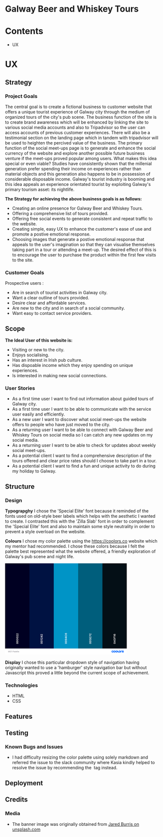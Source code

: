 # Galway Beer and Whiskey Tours

# Contents
* UX


# UX

## Strategy 

### Project Goals

The central goal is to create a fictional business to customer website that offers a unique tourist experience of Galway city through the medium of organized tours of the city's pub scene. The business function of the site is to create brand awareness which will be enhanced by linking the site to various social media accounts and also to Tripadvisor so the user can access accounts of previous customer experiences. There will also be a testimonial section on the landing page which in
tandem with tripadvisor will be used to heighten the percived value of the business. The primary function of the social
meet-ups page is to generate and enhance the social currency of the website and explore another possible future business
venture if the meet-ups proved popular among users. What makes this idea special or even viable? Studies have consistently
shown that the millenial generation prefer spending their income on experiences rather than material objects and this 
generation also happens to be in possession of considerable disposable income. Galway's tourist industry is booming and 
this idea appeals an experience orientated tourist by exploiting Galway's primary tourism asset: its nightlife. 

**The Strategy for achieving the above business goals is as follows:**
* Creating an online presence for Galway Beer and Whiskey Tours.
* Offering a comprehensive list of tours provided.
* Offering free social events to generate consistent and repeat traffic to the website.
* Creating simple, easy UX to enhance the customer's ease of use and promote a postive emotional response.
* Choosing images that generate a postive emotional response that appeals to the user's imagination so that 
  they can visualise themselves taking part in a tour or attending a meet-up. The desired effect of this is to encourage 
  the user to purchase the product within the first few visits to the site. 

### Customer Goals
Prospective users :

* Are in search of tourist activities in Galway city.
* Want a clear outline of tours provided.
* Desire clear and affordable services.
* Are new to the city and in search of a social community.
* Want easy to contact service providers.

## Scope

**The Ideal User of this website is:**
* Visiting or new to the city.
* Enjoys socialising.
* Has an interest in Irish pub culture.
* Has dispoable income which they enjoy spending on unique experiences.
* Is interested in making new social connections.

### User Stories
* As a first time user I want to find out information about guided tours of Galway city.
* As a first time user I want to be able to communicate with the service user easily and efficiently.
* As a new user I want to discover what social meet-ups the website offers to people who have just moved to the city.
* As a returning user I want to be able to connect with Galway Beer and Whiskey Tours on social media so I can 
  catch any new updates on my social media.
* As a returning user I want to be able to check for updates about weekly social meet-ups.
* As a potential client I want to find a comprehensive description of the tours offered and clear price rates 
  should I choose to take part in a tour.
* As a potential client I want to find a fun and unique activity to do during my holiday to Galway. 

## Structure

### Design

**Typograpghy**
I chose the 'Special Elite' font because it reminded of the fonts used on old-style beer labels which helps 
with the aesthetic I wanted to create. I contrasted this with the 'Zilla Slab' font in order to complement the 
'Special Elite' font and also to maintain some style neutrality in order to prevent a style overload on the website.

**Colours**
I chose my color palette using the https://coolors.co website which my mentor had recommended. I chose these colors because
I felt the palette best represented what the website offered, a friendly exploration of Galway's pub scene and night life.


<img src="MS1Palette.png" width="400" height="300" alt="">

**Display**
I chose this particular dropdown style of navigation having originally wanted to use a 'hamburger' style navigation bar but without Javascript this proved 
a little beyond the current scope of achievement. 




### Technologies
* HTML
* CSS


## Features


## Testing


### Known Bugs and Issues
* I had difficulty resizing the color palette using solely markdown and referred the issue to the slack community where
  Kasia kindly helped to resolve the issue by recommending the <img src> tag instead.  

## Deployment


## Credits

### Media

* The banner image was originally obtained from [Jared Burris on unsplash.com](https://unsplash.com/photos/Kzq3JphxXiA) 
